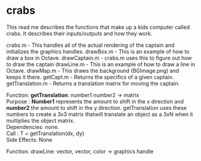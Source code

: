 # crabs
 This read me describes the functions that make up a kids computer called crabs. It describes their inputs/outputs and how they work.

crabs.m - This handles all of the actual rendering of the captain and initializes the graphics handles.
drawBox.m - This is an example of how to draw a box in Octave.
drawCaptain.m - crabs.m uses this to figure out how to draw the captain
drawLine.m - This is an example of how to draw a line in Octave.
drawMap.m - This draws the background (BGImage.png) and keeps it there.
getCapt.m - Returns the specifics of a given captain.
getTranslation.m - Returns a translation matrix for moving the captain.

Function: <b>getTranslation</b>: number1 number2 -> matrix <br>
Purpose : <b>Number1</b> represents the amount to shift in the x direction and <b>number2</b> the amount to shift in the y direction. getTranslation uses these numbers to create a 3x3 matrix thatwill translate an object as a 3xN when it multiplies the object matrix. <br>
Dependencies: none. <br>
Call : T = getTranslation(dx, dy) <br>
Side Effects: None <br>

Function: drawLine: vector, vector, color -> graphics handle <br>
